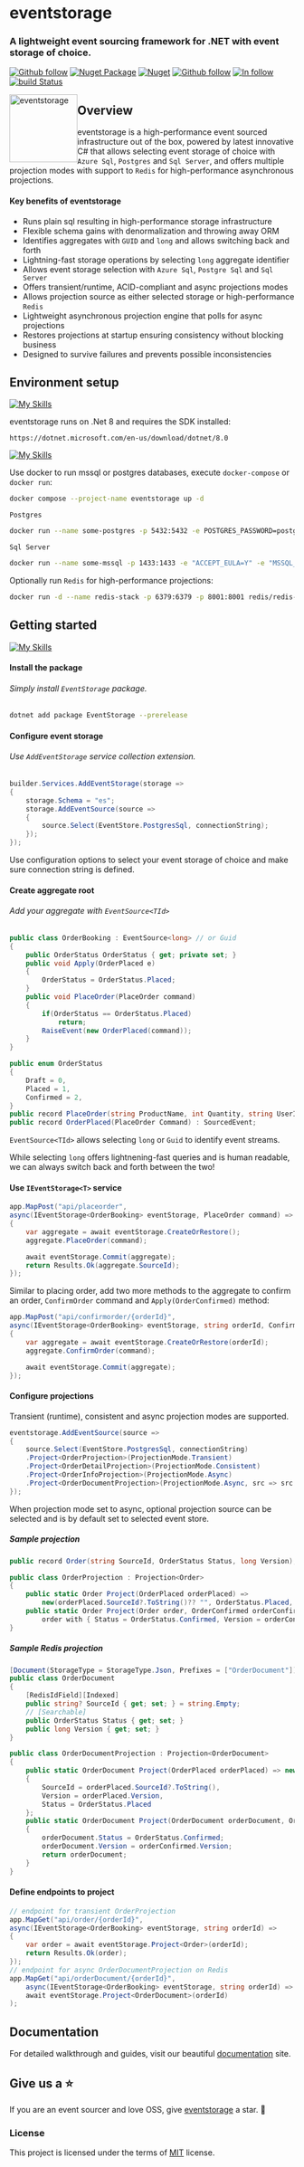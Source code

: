# eventstorage

### A lightweight event sourcing framework for .NET with event storage of choice.

[![Github follow](https://img.shields.io/badge/follow-eventstorage-bf9136?logo=github)](https://github.com/eventstorage)
[![Nuget Package](https://badgen.net/nuget/v/eventstorage)](https://www.nuget.org/packages/eventstorage)
[![Nuget](https://badgen.net/nuget/dt/eventstorage)](https://www.nuget.org/packages/eventstorage)
[![Github follow](https://img.shields.io/badge/give_us_a-⭐-yellow?logo=github)](https://github.com/eventstorage/eventstorage)
[![In follow](https://img.shields.io/badge/follow-LinkedIn-blue?logo=linkedin)](https://www.linkedin.com/in/sarwansurchi/)
[![build Status](https://dev.azure.com/eventstorage/eventstorage/_apis/build/status%2Feventstorage?branchName=main&label=azure%20pipes)](https://dev.azure.com/eventstorage/eventstorage/_build/latest?definitionId=1&branchName=main)

<div align="left">
    <img src=".assets/2.png" width="120" height="120" style="float:left;" alt="eventstorage">
</div>

## Overview

eventstorage is a high-performance event sourced infrastructure out of the box, powered by latest
innovative C# that allows selecting event storage of choice with `Azure Sql`, `Postgres` and `Sql Server`,
and offers multiple projection modes with support to `Redis` for high-performance asynchronous projections.

#### Key benefits of eventstorage
* Runs plain sql resulting in high-performance storage infrastructure 
* Flexible schema gains with denormalization and throwing away ORM
* Identifies aggregates with `GUID` and `long` and allows switching back and forth
* Lightning-fast storage operations by selecting `long` aggregate identifier
* Allows event storage selection with `Azure Sql`, `Postgre Sql` and `Sql Server`
* Offers transient/runtime, ACID-compliant and async projections modes
* Allows projection source as either selected storage or high-performance `Redis`
* Lightweight asynchronous projection engine that polls for async projections
* Restores projections at startup ensuring consistency without blocking business
* Designed to survive failures and prevents possible inconsistencies

## Environment setup

[![My Skills](https://skillicons.dev/icons?i=dotnet)](https://dotnet.microsoft.com/en-us/download/dotnet/8.0)

eventstorage runs on .Net 8 and requires the SDK installed:

    https://dotnet.microsoft.com/en-us/download/dotnet/8.0

[![My Skills](https://skillicons.dev/icons?i=docker)](https://dotnet.microsoft.com/en-us/download/dotnet/8.0)

Use docker to run mssql or postgres databases, execute `docker-compose` or `docker run`:
```sh
docker compose --project-name eventstorage up -d
```
`Postgres`
```sh
docker run --name some-postgres -p 5432:5432 -e POSTGRES_PASSWORD=postgres -d postgres
```
`Sql Server`
```sh
docker run --name some-mssql -p 1433:1433 -e "ACCEPT_EULA=Y" -e "MSSQL_SA_PASSWORD=sysadmin@1234" -d mcr.microsoft.com/mssql/server:2019-latest
```
Optionally run `Redis` for high-performance projections:
```sh
docker run -d --name redis-stack -p 6379:6379 -p 8001:8001 redis/redis-stack:latest
```

## Getting started

[![My Skills](https://skillicons.dev/icons?i=vscode)](https://dotnet.microsoft.com/en-us/download/dotnet/8.0)
#### Install the package

###### Simply install `EventStorage` package.
```sh
dotnet add package EventStorage --prerelease
```
#### Configure event storage

###### Use `AddEventStorage` service collection extension.

```csharp
builder.Services.AddEventStorage(storage =>
{
    storage.Schema = "es";
    storage.AddEventSource(source =>
    {
        source.Select(EventStore.PostgresSql, connectionString);
    });
});
```
Use configuration options to select your event storage of choice and make sure connection string is defined.

#### Create aggregate root
###### Add your aggregate with `EventSource<TId>`

```csharp
public class OrderBooking : EventSource<long> // or Guid
{
    public OrderStatus OrderStatus { get; private set; }
    public void Apply(OrderPlaced e)
    {
        OrderStatus = OrderStatus.Placed;
    }
    public void PlaceOrder(PlaceOrder command)
    {
        if(OrderStatus == OrderStatus.Placed)
            return;
        RaiseEvent(new OrderPlaced(command));
    }
}

public enum OrderStatus
{
    Draft = 0,
    Placed = 1,
    Confirmed = 2,
}
public record PlaceOrder(string ProductName, int Quantity, string UserId);
public record OrderPlaced(PlaceOrder Command) : SourcedEvent;
```
`EventSource<TId>` allows selecting `long` or `Guid` to identify event streams.

While selecting `long` offers lightnening-fast queries and is human readable, we can always switch back and forth between the two!

#### Use `IEventStorage<T>` service

```csharp
app.MapPost("api/placeorder", 
async(IEventStorage<OrderBooking> eventStorage, PlaceOrder command) =>
{
    var aggregate = await eventStorage.CreateOrRestore();
    aggregate.PlaceOrder(command);

    await eventStorage.Commit(aggregate);
    return Results.Ok(aggregate.SourceId);
});
```

Similar to placing order, add two more methods to the aggregate to confirm an order, `ConfirmOrder` command and `Apply(OrderConfirmed)` method:

```csharp
app.MapPost("api/confirmorder/{orderId}", 
async(IEventStorage<OrderBooking> eventStorage, string orderId, ConfirmOrder command) =>
{
    var aggregate = await eventStorage.CreateOrRestore(orderId);
    aggregate.ConfirmOrder(command);

    await eventStorage.Commit(aggregate);
});
```

#### Configure projections
Transient (runtime), consistent and async projection modes are supported.

```csharp
eventstorage.AddEventSource(source =>
{
    source.Select(EventStore.PostgresSql, connectionString)
    .Project<OrderProjection>(ProjectionMode.Transient)
    .Project<OrderDetailProjection>(ProjectionMode.Consistent)
    .Project<OrderInfoProjection>(ProjectionMode.Async)
    .Project<OrderDocumentProjection>(ProjectionMode.Async, src => src.Redis("redis://localhost"));
});
```
When projection mode set to async, optional projection source can be selected and is by default set to selected event store.

##### Sample projection
```csharp
public record Order(string SourceId, OrderStatus Status, long Version);

public class OrderProjection : Projection<Order>
{
    public static Order Project(OrderPlaced orderPlaced) => 
        new(orderPlaced.SourceId?.ToString()?? "", OrderStatus.Placed, orderPlaced.Version);
    public static Order Project(Order order, OrderConfirmed orderConfirmed) =>
        order with { Status = OrderStatus.Confirmed, Version = orderConfirmed.Version };
}
```
##### Sample Redis projection
```csharp
[Document(StorageType = StorageType.Json, Prefixes = ["OrderDocument"])]
public class OrderDocument
{
    [RedisIdField][Indexed]
    public string? SourceId { get; set; } = string.Empty;
    // [Searchable]
    public OrderStatus Status { get; set; }
    public long Version { get; set; }
}

public class OrderDocumentProjection : Projection<OrderDocument>
{
    public static OrderDocument Project(OrderPlaced orderPlaced) => new()
    {
        SourceId = orderPlaced.SourceId?.ToString(),
        Version = orderPlaced.Version,
        Status = OrderStatus.Placed
    };
    public static OrderDocument Project(OrderDocument orderDocument, OrderConfirmed orderConfirmed)
    {
        orderDocument.Status = OrderStatus.Confirmed;
        orderDocument.Version = orderConfirmed.Version;
        return orderDocument;
    }
}
```

#### Define endpoints to project
```csharp
// endpoint for transient OrderProjection
app.MapGet("api/order/{orderId}",
async(IEventStorage<OrderBooking> eventStorage, string orderId) =>
{
    var order = await eventStorage.Project<Order>(orderId);
    return Results.Ok(order);
});
// endpoint for async OrderDocumentProjection on Redis
app.MapGet("api/orderDocument/{orderId}",
    async(IEventStorage<OrderBooking> eventStorage, string orderId) =>
    await eventStorage.Project<OrderDocument>(orderId)
);
```

## Documentation
For detailed walkthrough and guides, visit our beautiful [documentation](https://eventstorage.github.io) site.


## Give us a ⭐
If you are an event sourcer and love OSS, give [eventstorage](https://github.com/eventstorage/eventstorage) a star. :purple_heart:

### License

This project is licensed under the terms of [MIT](https://github.com/eventstorage/eventstorage/blob/main/LICENSE) license.
